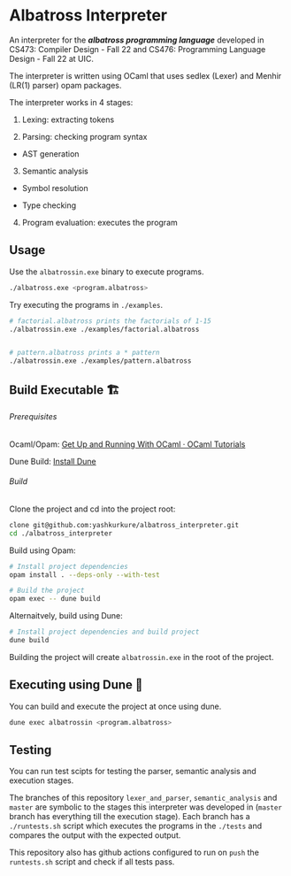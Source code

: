 # Albatross Interpreter

An interpreter for the ***albatross programming language*** developed in CS473: Compiler Design - Fall 22 and CS476: Programming Language Design - Fall 22 at UIC.

The interpreter is written using OCaml that uses sedlex (Lexer) and Menhir (LR(1) parser) opam packages.

The interpreter works in 4 stages:

1. Lexing: extracting tokens
  
2. Parsing: checking program syntax
  
  - AST generation
    
3. Semantic analysis
  
  - Symbol resolution
    
  - Type checking
    
4. Program evaluation: executes the program
  

## Usage

Use the `albatrossin.exe` binary to execute programs.

```bash
./albatross.exe <program.albatross>
```

Try executing the programs in `./examples`.

```bash
# factorial.albatross prints the factorials of 1-15
./albatrossin.exe ./examples/factorial.albatross


# pattern.albatross prints a * pattern
./albatrossin.exe ./examples/pattern.albatross
```

## Build Executable 🏗️

###### Prerequisites

Ocaml/Opam: [Get Up and Running With OCaml · OCaml Tutorials](https://ocaml.org/docs/up-and-running)

Dune Build: [Install Dune](https://dune.build/install)

###### Build

Clone the project and cd into the project root:

```bash
clone git@github.com:yashkurkure/albatross_interpreter.git
cd ./albatross_interpreter
```

Build using Opam:

```bash
# Install project dependencies
opam install . --deps-only --with-test

# Build the project
opam exec -- dune build
```

Alternaitvely, build using Dune:

```bash
# Install project dependencies and build project
dune build
```

Building the project will create `albatrossin.exe` in the root of the project.

## Executing using Dune 🏃

You can build and execute the project at once using dune.

```bash
dune exec albatrossin <program.albatross>
```
## Testing

You can run test scipts for testing the parser, semantic analysis and execution stages.

The branches of this repository `lexer_and_parser`, `semantic_analysis` and `master` are symbolic to the stages this interpreter was developed in (`master` branch has everything till the execution stage). Each branch has a `./runtests.sh` script which executes the programs in the `./tests` and compares the output with the expected output.

This repository also has github actions configured to run on `push` the `runtests.sh` script and check if all tests pass.

